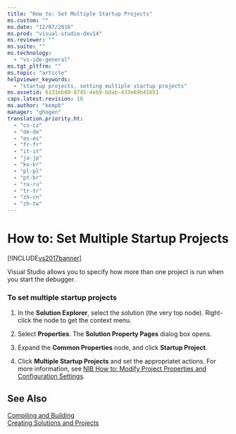 ```yaml
---
title: "How to: Set Multiple Startup Projects"
ms.custom: ""
ms.date: "12/07/2016"
ms.prod: "visual-studio-dev14"
ms.reviewer: ""
ms.suite: ""
ms.technology: 
  - "vs-ide-general"
ms.tgt_pltfrm: ""
ms.topic: "article"
helpviewer_keywords: 
  - "startup projects, setting multiple startup projects"
ms.assetid: 6131eb80-8745-4eb9-bdab-433e69b41651
caps.latest.revision: 10
ms.author: "kempb"
manager: "ghogen"
translation.priority.ht: 
  - "cs-cz"
  - "de-de"
  - "es-es"
  - "fr-fr"
  - "it-it"
  - "ja-jp"
  - "ko-kr"
  - "pl-pl"
  - "pt-br"
  - "ru-ru"
  - "tr-tr"
  - "zh-cn"
  - "zh-tw"
---
```

# How to: Set Multiple Startup Projects
[!INCLUDE[vs2017banner](../code-quality/includes/vs2017banner.md)]

Visual Studio allows you to specify how more than one project is run when you start the debugger.  
  
### To set multiple startup projects  
  
1.  In the **Solution Explorer**, select the solution (the very top node). Right-click the node to get the context menu.  
  
2.  Select **Properties**. The **Solution Property Pages** dialog box opens.  
  
3.  Expand the **Common Properties** node, and click **Startup Project**.  
  
4.  Click **Multiple Startup Projects** and set the appropriatet actions. For more information, see [NIB How to: Modify Project Properties and Configuration Settings](http://msdn.microsoft.com/en-us/e7184bc5-2f2b-4b4f-aa9a-3ecfcbc48b67).  
  
## See Also  
 [Compiling and Building](../ide/compiling-and-building-in-visual-studio.md)   
 [Creating Solutions and Projects](../ide/creating-solutions-and-projects.md)